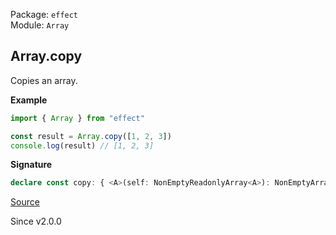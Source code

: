 Package: `effect`<br />
Module: `Array`<br />

## Array.copy

Copies an array.

**Example**

```ts
import { Array } from "effect"

const result = Array.copy([1, 2, 3])
console.log(result) // [1, 2, 3]
```

**Signature**

```ts
declare const copy: { <A>(self: NonEmptyReadonlyArray<A>): NonEmptyArray<A>; <A>(self: ReadonlyArray<A>): Array<A>; }
```

[Source](https://github.com/Effect-TS/effect/tree/main/packages/effect/src/Array.ts#L1912)

Since v2.0.0